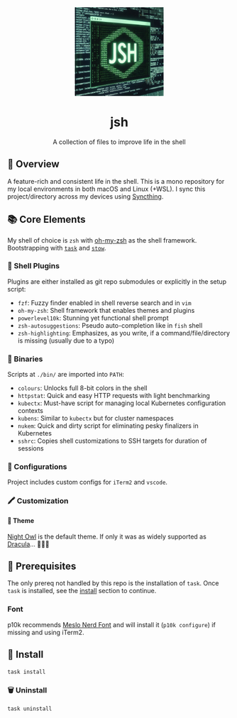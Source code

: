 <div align="center">
  <img src="jsh.jpeg" width="200px" height="200px" />

  # jsh

  <p>
    A collection of files to improve life in the shell
  </p>
</div>

## 📖 Overview

A feature-rich and consistent life in the shell. This is a mono repository for my local environments in both macOS and Linux (+WSL). I sync this project/directory across my devices using [Syncthing](https://syncthing.net/).

## 📚 Core Elements

My shell of choice is `zsh` with [oh-my-zsh](https://github.com/ohmyzsh/ohmyzsh) as the shell framework. Bootstrapping with [`task`](https://github.com/go-task/task) and [`stow`](https://www.gnu.org/software/stow/).

### 🔌 Shell Plugins

Plugins are either installed as git repo submodules or explicitly in the setup script:

- `fzf`: Fuzzy finder enabled in shell reverse search and in `vim`
- `oh-my-zsh`: Shell framework that enables themes and plugins
- `powerlevel10k`: Stunning yet functional shell prompt
- `zsh-autosuggestions`: Pseudo auto-completion like in `fish` shell
- `zsh-highlighting`: Emphasizes, as you write, if a command/file/directory is missing (usually due to a typo)

### 🍟 Binaries

Scripts at `./bin/` are imported into `PATH`:

- `colours`: Unlocks full 8-bit colors in the shell
- `httpstat`: Quick and easy HTTP requests with light benchmarking
- `kubectx`: Must-have script for managing local Kubernetes configuration contexts
- `kubens`: Similar to `kubectx` but for cluster namespaces
- `nukem`: Quick and dirty script for eliminating pesky finalizers in Kubernetes
- `sshrc`: Copies shell customizations to SSH targets for duration of sessions

### 📝 Configurations

Project includes custom configs for `iTerm2` and `vscode`.

### 🖍️ Customization

#### 🎨 Theme

[Night Owl](https://marketplace.visualstudio.com/items?itemName=sdras.night-owl) is the default theme. If only it was as widely supported as [Dracula](https://draculatheme.com/)... 🤷🏽‍♂️

## 🐣 Prerequisites

The only prereq not handled by this repo is the installation of `task`. Once `task` is installed, see the [install](#📲-install) section to continue.

### Font

p10k recommends [Meslo Nerd Font](https://github.com/ryanoasis/nerd-fonts) and will install it (`p10k configure`) if missing and using iTerm2.

## 📲 Install

```sh
task install
```

### 🗑️ Uninstall

```sh
task uninstall
```
